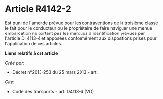 # Article R4142-2

Est puni de l'amende prévue pour les contraventions de la troisième classe le fait pour le conducteur ou le propriétaire de
faire naviguer une menue embarcation ne portant pas les marques d'identification prévues par l'article D. 4113-4 et apposées
conformément aux dispositions prises pour l'application de ces articles.

**Liens relatifs à cet article**

_Créé par_:

  - Décret n°2013-253 du 25 mars 2013 - art.

_Cite_:

  - Code des transports - art. D4113-4 (VD)
